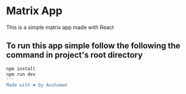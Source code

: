 # Matrix App
This is a simple matrix app made with React
## To run this app simple follow the following the command in project's root directory
```bash
npm install
npm run dev
'''
Made with ❤️ by Anshuman
